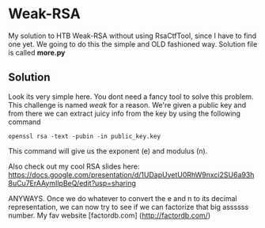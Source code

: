 # Weak-RSA
My solution to HTB Weak-RSA without using RsaCtfTool, since I have to find one yet. We going to do this the simple and OLD fashioned way. Solution file is called **more.py** 

## Solution 
Look its very simple here. You dont need a fancy tool to solve this problem. This challenge is named *weak* for a reason. We're given a public key and from there we can extract juicy info from the key by using the following command 
```
openssl rsa -text -pubin -in public_key.key 
```
This command will give us the exponent (e) and modulus (n). <br>

Also check out my cool RSA slides here: https://docs.google.com/presentation/d/1UDapUyetU0RhW9nxci2SU6a93h8uCu7ErAAymIlpBeQ/edit?usp=sharing <br>

ANYWAYS. Once we do whatever to convert the e and n to its decimal representation, we can now try to see if we can factorize that big assssss number. My fav website [factordb.com] (http://factordb.com/)

